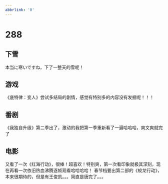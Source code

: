 ```yaml
---
abbrlink: '0'
---
```

# 288

## 下雪

本当に寒いですね，下了一整天的雪呢！

## 游戏

《底特律：变人》尝试多结局的剧情，感觉有特别多的内容没有发掘呢！！！

## 番剧

《我独自升级》第二季出了，激动的我把第一季重新看了一遍哈哈哈，爽文爽就完了

## 电影

又看了一次《红海行动》，很棒！超喜欢！特别爽，第一次看印象就极其深刻，现在再看一次依旧热血沸腾逐帧观看哈哈哈哈！
春节档要出第二部的《蛟龙行动》，本来很期待的，但是有王俊凯。。。简直是唐完了。。。
